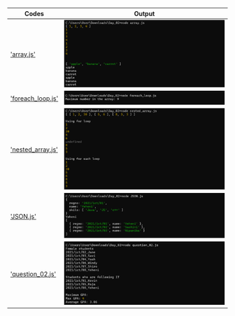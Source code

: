 | Codes | Output |
|-------|--------|
|['array.js'](./Codes/array.js)|![array.png](./Output/array.png)|
|['foreach_loop.js'](./Codes/foreach_loop.js)|![foreach_loop.png](./Output/foreach_loop.png)|
|['nested_array.js'](./Codes/nested_array.js)|![nested_array.png](./Output/nested_array.png)|
|['JSON.js'](./Codes/JSON.js)|![JSON.png](./Output/JSON.png)|
|['question_02.js'](./Codes/question_02.js)|![question_02.png](./Output/question_02.png)|
